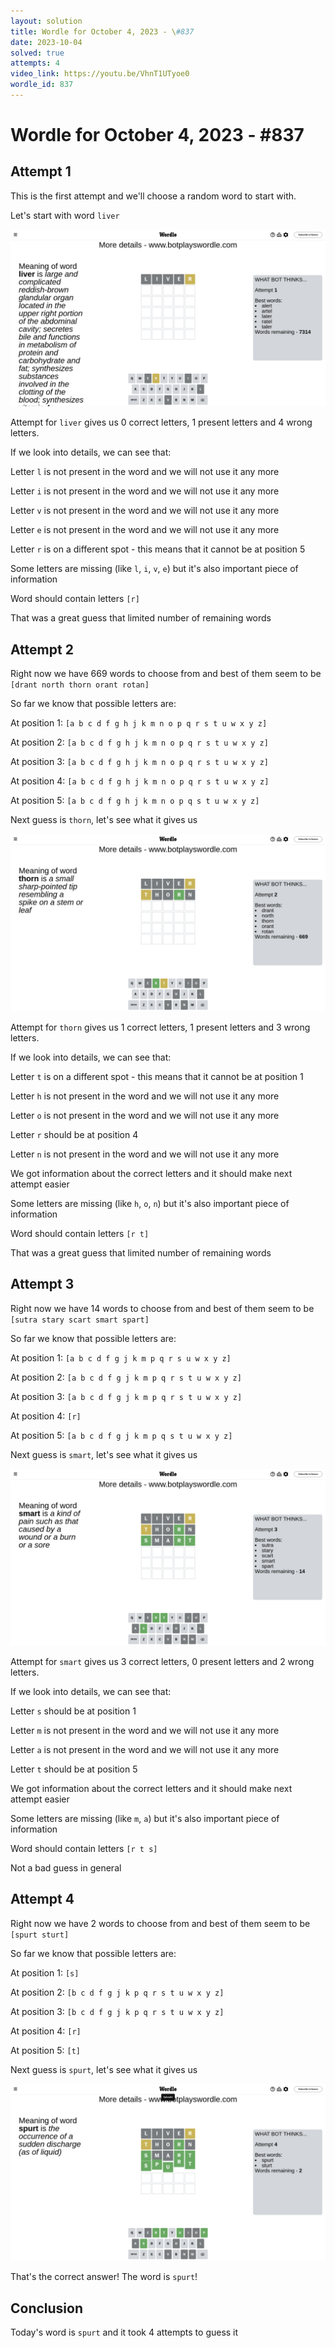 ```yaml
---
layout: solution
title: Wordle for October 4, 2023 - \#837
date: 2023-10-04
solved: true
attempts: 4
video_link: https://youtu.be/VhnT1UTyoe0
wordle_id: 837
---
```


# Wordle for October 4, 2023 - \#837

## Attempt 1

This is the first attempt and we'll choose a random word to start with.

Let's start with word `liver`

![Attempt 1](2023-10-04/attempt-1.png)

Attempt for `liver` gives us 0 correct letters, 1 present letters and 4 wrong letters.

If we look into details, we can see that:

Letter `l` is not present in the word and we will not use it any more

Letter `i` is not present in the word and we will not use it any more

Letter `v` is not present in the word and we will not use it any more

Letter `e` is not present in the word and we will not use it any more

Letter `r` is on a different spot - this means that it cannot be at position 5

Some letters are missing (like `l`, `i`, `v`, `e`) but it's also important piece of information

Word should contain letters `[r]`

That was a great guess that limited number of remaining words



## Attempt 2

Right now we have 669 words to choose from and best of them seem to be `[drant north thorn orant rotan]`

So far we know that possible letters are:

At position 1: `[a b c d f g h j k m n o p q r s t u w x y z]`

At position 2: `[a b c d f g h j k m n o p q r s t u w x y z]`

At position 3: `[a b c d f g h j k m n o p q r s t u w x y z]`

At position 4: `[a b c d f g h j k m n o p q r s t u w x y z]`

At position 5: `[a b c d f g h j k m n o p q s t u w x y z]`

Next guess is `thorn`, let's see what it gives us

![Attempt 2](2023-10-04/attempt-2.png)

Attempt for `thorn` gives us 1 correct letters, 1 present letters and 3 wrong letters.

If we look into details, we can see that:

Letter `t` is on a different spot - this means that it cannot be at position 1

Letter `h` is not present in the word and we will not use it any more

Letter `o` is not present in the word and we will not use it any more

Letter `r` should be at position 4

Letter `n` is not present in the word and we will not use it any more

We got information about the correct letters and it should make next attempt easier

Some letters are missing (like `h`, `o`, `n`) but it's also important piece of information

Word should contain letters `[r t]`

That was a great guess that limited number of remaining words



## Attempt 3

Right now we have 14 words to choose from and best of them seem to be `[sutra stary scart smart spart]`

So far we know that possible letters are:

At position 1: `[a b c d f g j k m p q r s u w x y z]`

At position 2: `[a b c d f g j k m p q r s t u w x y z]`

At position 3: `[a b c d f g j k m p q r s t u w x y z]`

At position 4: `[r]`

At position 5: `[a b c d f g j k m p q s t u w x y z]`

Next guess is `smart`, let's see what it gives us

![Attempt 3](2023-10-04/attempt-3.png)

Attempt for `smart` gives us 3 correct letters, 0 present letters and 2 wrong letters.

If we look into details, we can see that:

Letter `s` should be at position 1

Letter `m` is not present in the word and we will not use it any more

Letter `a` is not present in the word and we will not use it any more

Letter `t` should be at position 5

We got information about the correct letters and it should make next attempt easier

Some letters are missing (like `m`, `a`) but it's also important piece of information

Word should contain letters `[r t s]`

Not a bad guess in general



## Attempt 4

Right now we have 2 words to choose from and best of them seem to be `[spurt sturt]`

So far we know that possible letters are:

At position 1: `[s]`

At position 2: `[b c d f g j k p q r s t u w x y z]`

At position 3: `[b c d f g j k p q r s t u w x y z]`

At position 4: `[r]`

At position 5: `[t]`

Next guess is `spurt`, let's see what it gives us

![Attempt 4](2023-10-04/attempt-4.png)

That's the correct answer! The word is `spurt`!

## Conclusion

Today's word is `spurt` and it took 4 attempts to guess it

